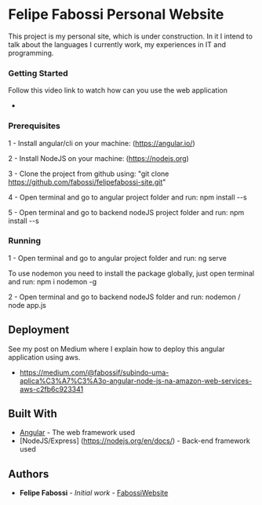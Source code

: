 # Felipe Fabossi Personal Website

This project is my personal site, which is under construction.
In it I intend to talk about the languages I currently work, my experiences in IT and programming.


### Getting Started

Follow this video link to watch how can you use the web application 
 
 * 

### Prerequisites

1 - Install angular/cli on your machine: (https://angular.io/)

2 - Install NodeJS on your machine: (https://nodejs.org)

3 - Clone the project from github using: "git clone https://github.com/fabossi/felipefabossi-site.git"

4 - Open terminal and go to angular project folder and run: npm install --s

5 - Open terminal and go to backend nodeJS project folder and run: npm install --s

### Running

1 - Open terminal and go to angular project folder and run: ng serve

To use nodemon you need to install the package globally, just open terminal and run: npm i nodemon -g 

2 - Open terminal and go to backend nodeJS folder and run: nodemon / node app.js


## Deployment

See my post on Medium where I explain how to deploy this angular application using aws.

* https://medium.com/@fabossif/subindo-uma-aplica%C3%A7%C3%A3o-angular-node-js-na-amazon-web-services-aws-c2fb6c923341

## Built With

* [Angular](https://angular.io/docs) - The web framework used
* [NodeJS/Express] (https://nodejs.org/en/docs/) - Back-end framework used 


## Authors

* **Felipe Fabossi** - *Initial work* - [FabossiWebsite](https://github.com/fabossi/felipefabossi-site/)
